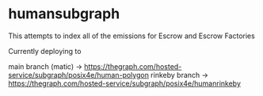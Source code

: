 # humansubgraph

This attempts to index all of the emissions for Escrow and Escrow Factories


Currently deploying to 


main branch (matic) -> https://thegraph.com/hosted-service/subgraph/posix4e/human-polygon
rinkeby branch -> https://thegraph.com/hosted-service/subgraph/posix4e/humanrinkeby
